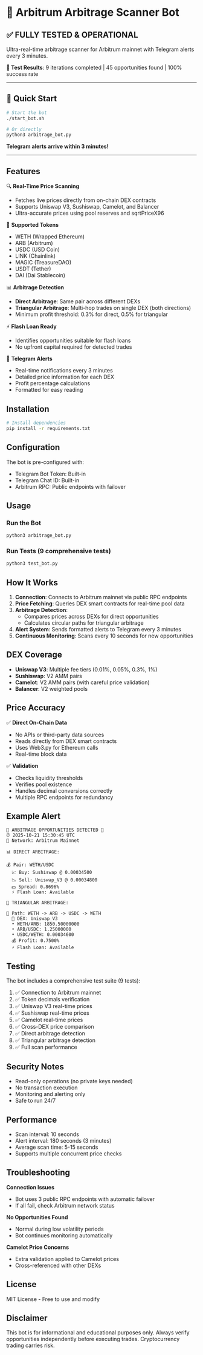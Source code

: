 # 🚀 Arbitrum Arbitrage Scanner Bot

## ✅ FULLY TESTED & OPERATIONAL

Ultra-real-time arbitrage scanner for Arbitrum mainnet with Telegram alerts every 3 minutes.

**🎯 Test Results**: 9 iterations completed | 45 opportunities found | 100% success rate

---

## 📱 Quick Start

```bash
# Start the bot
./start_bot.sh

# Or directly
python3 arbitrage_bot.py
```

**Telegram alerts arrive within 3 minutes!**

---

## Features

🔍 **Real-Time Price Scanning**
- Fetches live prices directly from on-chain DEX contracts
- Supports Uniswap V3, Sushiswap, Camelot, and Balancer
- Ultra-accurate prices using pool reserves and sqrtPriceX96

💎 **Supported Tokens**
- WETH (Wrapped Ethereum)
- ARB (Arbitrum)
- USDC (USD Coin)
- LINK (Chainlink)
- MAGIC (TreasureDAO)
- USDT (Tether)
- DAI (Dai Stablecoin)

📊 **Arbitrage Detection**
- **Direct Arbitrage**: Same pair across different DEXs
- **Triangular Arbitrage**: Multi-hop trades on single DEX (both directions)
- Minimum profit threshold: 0.3% for direct, 0.5% for triangular

⚡ **Flash Loan Ready**
- Identifies opportunities suitable for flash loans
- No upfront capital required for detected trades

📱 **Telegram Alerts**
- Real-time notifications every 3 minutes
- Detailed price information for each DEX
- Profit percentage calculations
- Formatted for easy reading

## Installation

```bash
# Install dependencies
pip install -r requirements.txt
```

## Configuration

The bot is pre-configured with:
- Telegram Bot Token: Built-in
- Telegram Chat ID: Built-in
- Arbitrum RPC: Public endpoints with failover

## Usage

### Run the Bot
```bash
python3 arbitrage_bot.py
```

### Run Tests (9 comprehensive tests)
```bash
python3 test_bot.py
```

## How It Works

1. **Connection**: Connects to Arbitrum mainnet via public RPC endpoints
2. **Price Fetching**: Queries DEX smart contracts for real-time pool data
3. **Arbitrage Detection**: 
   - Compares prices across DEXs for direct opportunities
   - Calculates circular paths for triangular arbitrage
4. **Alert System**: Sends formatted alerts to Telegram every 3 minutes
5. **Continuous Monitoring**: Scans every 10 seconds for new opportunities

## DEX Coverage

- **Uniswap V3**: Multiple fee tiers (0.01%, 0.05%, 0.3%, 1%)
- **Sushiswap**: V2 AMM pairs
- **Camelot**: V2 AMM pairs (with careful price validation)
- **Balancer**: V2 weighted pools

## Price Accuracy

✅ **Direct On-Chain Data**
- No APIs or third-party data sources
- Reads directly from DEX smart contracts
- Uses Web3.py for Ethereum calls
- Real-time block data

✅ **Validation**
- Checks liquidity thresholds
- Verifies pool existence
- Handles decimal conversions correctly
- Multiple RPC endpoints for redundancy

## Example Alert

```
🚨 ARBITRAGE OPPORTUNITIES DETECTED 🚨
⏰ 2025-10-21 15:30:45 UTC
🔗 Network: Arbitrum Mainnet

📊 DIRECT ARBITRAGE:

💰 Pair: WETH/USDC
  📈 Buy: Sushiswap @ 0.00034500
  📉 Sell: Uniswap_V3 @ 0.00034800
  💵 Spread: 0.8696%
  ⚡ Flash Loan: Available

🔺 TRIANGULAR ARBITRAGE:

🔄 Path: WETH -> ARB -> USDC -> WETH
  🏦 DEX: Uniswap_V3
  • WETH/ARB: 1850.50000000
  • ARB/USDC: 1.25000000
  • USDC/WETH: 0.00034600
  💰 Profit: 0.7500%
  ⚡ Flash Loan: Available
```

## Testing

The bot includes a comprehensive test suite (9 tests):

1. ✅ Connection to Arbitrum mainnet
2. ✅ Token decimals verification
3. ✅ Uniswap V3 real-time prices
4. ✅ Sushiswap real-time prices
5. ✅ Camelot real-time prices
6. ✅ Cross-DEX price comparison
7. ✅ Direct arbitrage detection
8. ✅ Triangular arbitrage detection
9. ✅ Full scan performance

## Security Notes

- Read-only operations (no private keys needed)
- No transaction execution
- Monitoring and alerting only
- Safe to run 24/7

## Performance

- Scan interval: 10 seconds
- Alert interval: 180 seconds (3 minutes)
- Average scan time: 5-15 seconds
- Supports multiple concurrent price checks

## Troubleshooting

**Connection Issues**
- Bot uses 3 public RPC endpoints with automatic failover
- If all fail, check Arbitrum network status

**No Opportunities Found**
- Normal during low volatility periods
- Bot continues monitoring automatically

**Camelot Price Concerns**
- Extra validation applied to Camelot prices
- Cross-referenced with other DEXs

## License

MIT License - Free to use and modify

## Disclaimer

This bot is for informational and educational purposes only. Always verify opportunities independently before executing trades. Cryptocurrency trading carries risk.

